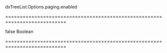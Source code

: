 <!--id-->dxTreeList.Options.paging.enabled<!--/id-->
===========================================================================
<!--default-->false<!--/default-->
<!--type-->Boolean<!--/type-->
===========================================================================

